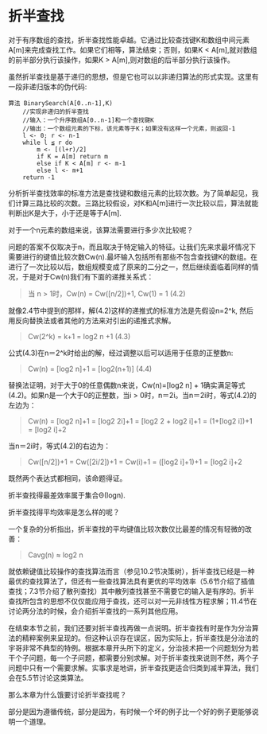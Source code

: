 折半查找
=======

对于有序数组的查找，折半查找性能卓越。它通过比较查找键K和数组中间元素A[m]来完成查找工作。如果它们相等，算法结束；否则，如果K < A[m],就对数组的前半部分执行该操作，如果K > A[m],则对数组的后半部分执行该操作。

虽然折半查找是基于递归的思想，但是它也可以以非递归算法的形式实现。这里有一段非递归版本的伪代码:

```
算法 BinarySearch(A[0..n-1],K)
    //实现非递归的折半查找
    //输入：一个升序数组A[0..n-1]和一个查找键K
    //输出：一个数组元素的下标，该元素等于K；如果没有这样一个元素，则返回-1
    l <- 0; r <- n-1
    while l ≦ r do
        m <- [(l+r)/2]
        if K = A[m] return m
        else if K < A[m] r <- m-1
        else l <- m+1
    return -1
```

分析折半查找效率的标准方法是查找键和数组元素的比较次数。为了简单起见，我们计算三路比较的次数。三路比较假设，对K和A[m]进行一次比较以后，算法就能判断出K是大于，小于还是等于A[m].

对于一个n元素的数组来说，该算法需要进行多少次比较呢？

问题的答案不仅取决于n，而且取决于特定输入的特征。让我们先来求最坏情况下需要进行的键值比较次数Cw(n).最坏输入包括所有那些不包含查找键K的数组。在进行了一次比较以后，数组规模变成了原来的二分之一，然后继续面临着同样的情况，于是对于Cw(n)我们有下面的递推关系式：

> 当 n > 1时，Cw(n) = Cw([n/2])+1, Cw(1) = 1                      (4.2)

就像2.4节中提到的那样，解(4.2)这样的递推式的标准方法是先假设n=2^k, 然后用反向替换法或者其他的方法来对引出的递推式求解。

> Cw(2^k) = k+1 = log2 n +1                                       (4.3)

公式(4.3)在n＝2^k时给出的解，经过调整以后可以适用于任意的正整数n:

> Cw(n) = [log2 n]+1 = [log2(n+1)]                                (4.4)

替换法证明，对于大于0的任意偶数n来说，Cw(n)=[log2 n] + 1确实满足等式(4.2)。如果n是一个大于0的正整数，当i > 0时，n＝2i。当n＝2i时，等式(4.2)的左边为：

> Cw(n) = [log2 n]+1 = [log2 2i]+1 = [log2 2 + log2 i]+1
>       = (1+[log2 i])+1 = [log2 i]+2

当n＝2i时，等式(4.2)的右边为：

> Cw([n/2])+1 = Cw([2i/2])+1 = Cw(i)+1
>             = ([log2 i]+1)+1 = [log2 i]+2

既然两个表达式都相同，该命题得证。

折半查找得最差效率属于集合Θ(logn).

折半查找得平均效率是怎么样的呢？

一个复杂的分析指出，折半查找的平均键值比较次数仅比最差的情况有轻微的改善：

> Cavg(n) ≈ log2 n

就依赖键值比较操作的查找算法而言（参见10.2节决策树），折半查找已经是一种最优的查找算法了，但还有一些查找算法具有更优的平均效率（5.6节介绍了插值查找；7.3节介绍了散列查找）其中散列查找甚至不需要它的输入是有序的。折半查找所包含的思想不仅仅能应用于查找，还可以对一元非线性方程求解；11.4节在讨论两分法的时候，会介绍折半查找的一系列其他应用。

在结束本节之前，我们还要对折半查找再做一点说明。折半查找有时是作为分治算法的精粹案例来呈现的。但这种认识存在误区，因为实际上，折半查找是分治法的宇哥非常不典型的特例。根据本章开头所下的定义，分治技术把一个问题划分为若干个子问题，每一个子问题，都需要分别求解。对于折半查找来说则不然，两个子问题中只有一个需要求解。实事求是地讲，折半查找更适合归类到减半算法，我们会在5.5节讨论这类算法。

那么本章为什么饿要讨论折半查找呢？

部分是因为遵循传统，部分是因为，有时候一个坏的例子比一个好的例子更能够说明一个道理。

